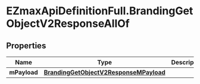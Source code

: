# EZmaxApiDefinitionFull.BrandingGetObjectV2ResponseAllOf

## Properties

Name | Type | Description | Notes
------------ | ------------- | ------------- | -------------
**mPayload** | [**BrandingGetObjectV2ResponseMPayload**](BrandingGetObjectV2ResponseMPayload.md) |  | 


